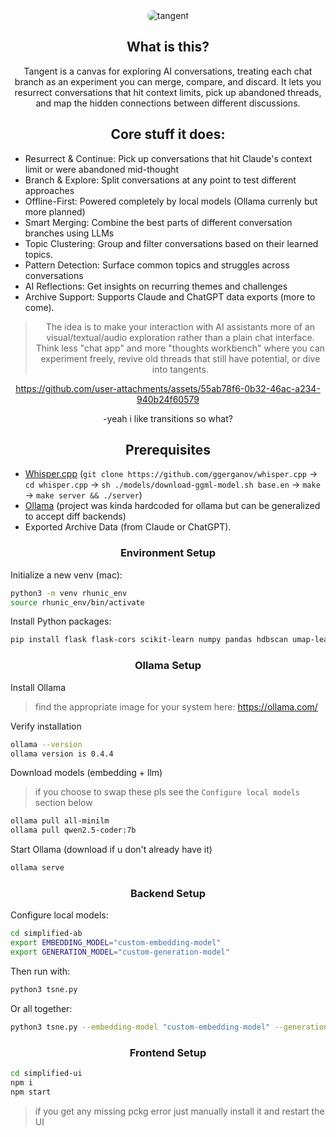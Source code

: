 <div align="center">
  <img src="https://github.com/user-attachments/assets/4243cc3b-1d62-4aa9-aa77-0d8414e06053" alt="tangent" style="border-radius: 10px">
</div>

<div align="center">
  
## What is this?
Tangent is a canvas for exploring AI conversations, treating each chat branch as an experiment you can merge, compare, and discard. It lets you resurrect conversations that hit context limits, pick up abandoned threads, and map the hidden connections between different discussions.

## Core stuff it does:

</div>

* Resurrect & Continue: Pick up conversations that hit Claude's context limit or were abandoned mid-thought
* Branch & Explore: Split conversations at any point to test different approaches
* Offline-First: Powered completely by local models (Ollama currenly but more planned)
* Smart Merging: Combine the best parts of different conversation branches using LLMs
* Topic Clustering: Group and filter conversations based on their learned topics.
* Pattern Detection: Surface common topics and struggles across conversations
* AI Reflections: Get insights on recurring themes and challenges
* Archive Support: Supports Claude and ChatGPT data exports (more to come).


<div align="center">

> The idea is to make your interaction with AI assistants more of an visual/textual/audio exploration rather than a plain chat interface. Think less "chat app" and more "thoughts workbench" where you can experiment freely, revive old threads that still have potential, or dive into tangents.


https://github.com/user-attachments/assets/55ab78f6-0b32-46ac-a234-940b24f60579



-yeah i like transitions so what?
## Prerequisites

</div>


* [Whisper.cpp](https://github.com/ggerganov/whisper.cpp) (`git clone https://github.com/ggerganov/whisper.cpp` -> `cd whisper.cpp` -> `sh ./models/download-ggml-model.sh base.en` -> `make` -> `make server && ./server`)
* [Ollama](https://ollama.com/) (project was kinda hardcoded for ollama but can be generalized to accept diff backends)
* Exported Archive Data (from Claude or ChatGPT).

<div align="center">



</div>

<div align="center">
  
### Environment Setup

</div>

Initialize a new venv (mac):
```bash
python3 -m venv rhunic_env
source rhunic_env/bin/activate
```

Install Python packages:
```bash
pip install flask flask-cors scikit-learn numpy pandas hdbscan umap-learn requests
```

<div align="center">
  
### Ollama Setup

</div>

Install Ollama
> find the appropriate image for your system here: https://ollama.com/

Verify installation
```bash
ollama --version                                                                                                                      
ollama version is 0.4.4
```

Download models (embedding + llm)
> if you choose to swap these pls see the `Configure local models` section below
```bash
ollama pull all-minilm
ollama pull qwen2.5-coder:7b
```

Start Ollama (download if u don't already have it)
```bash
ollama serve
```

<div align="center">
  
### Backend Setup

</div>

Configure local models:
```bash
cd simplified-ab
export EMBEDDING_MODEL="custom-embedding-model"
export GENERATION_MODEL="custom-generation-model"
```

Then run with:
```bash
python3 tsne.py
```

Or all together:
```bash
python3 tsne.py --embedding-model "custom-embedding-model" --generation-model "custom-generation-model"
```

<div align="center">
  
  ### Frontend Setup
  
</div>

```bash
cd simplified-ui
npm i
npm start
```

> if you get any missing pckg error just manually install it and restart the UI
